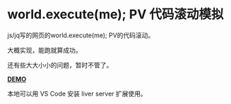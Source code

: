 # world.execute(me); PV 代码滚动模拟
js/jq写的网页的world.execute(me); PV的代码滚动。

大概实现，能跑就算成功。

还有些大大小小的问题，暂时不管了。

[**DEMO**](https://monsterhhe.github.io/world.execute.me-PV-codeScrolling-Demo/)

本地可以用 VS Code 安装 liver server 扩展使用。
